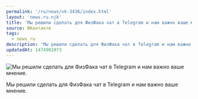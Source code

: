 ```yaml
---
permalink: '/ru/news/vk-3436/index.html'
layout: 'news.ru.njk'
title: 'Мы решили сделать для ФизФака чат в Telegram и нам важно ваше мнение.'
source: ВКонтакте
tags:
  - news_ru
description: 'Мы решили сделать для ФизФака чат в Telegram и нам важно ваше мнение.'
updatedAt: 1474902073
---
```

![Мы решили сделать для ФизФака чат в Telegram и нам важно ваше мнение.](https://sun9-45.userapi.com/impf/c836229/v836229195/532b/fQNkVBeUCnI.jpg?size=1280x853&quality=96&sign=1169af33889941502084a2d457ee0e61&c_uniq_tag=RP6e0lNFaJn5fDGzkDNzu7fWcpUBwiP8z09O5VchGKs&type=album)

Мы решили сделать для ФизФака чат в Telegram и нам важно ваше мнение.
